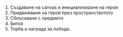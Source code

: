 1. Създаване на canvas и инициализиране на героя
2. Придвижване на героя през пространствотото
3. Сблъскване с предмети
4. Битка
5. Торба и награда за победа.